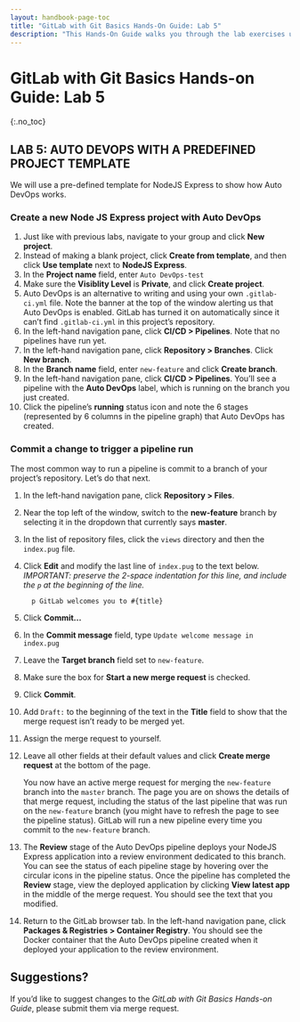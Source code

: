 ```yaml
---
layout: handbook-page-toc
title: "GitLab with Git Basics Hands-On Guide: Lab 5"
description: "This Hands-On Guide walks you through the lab exercises used in the GitLab with Git Basics course."
---
```

# GitLab with Git Basics Hands-on Guide: Lab 5
{:.no_toc}

## LAB 5: AUTO DEVOPS WITH A PREDEFINED PROJECT TEMPLATE

We will use a pre-defined template for NodeJS Express to show how Auto DevOps works.

### Create a new Node JS Express project with Auto DevOps

1. Just like with previous labs, navigate to your group and click **New project**. 
2. Instead of making a blank project, click **Create from template**, and then click **Use template** next to **NodeJS Express**.
3. In the **Project name** field, enter `Auto DevOps-test`
4. Make sure the **Visiblity Level** is **Private**, and click **Create project**.
5. Auto DevOps is an alternative to writing and using your own `.gitlab-ci.yml` file. Note the banner at the top of the window alerting us that Auto DevOps is enabled. GitLab has turned it on automatically since it can’t find `.gitlab-ci.yml` in this project’s repository.
6. In the left-hand navigation pane, click **CI/CD > Pipelines**. Note that no pipelines have run yet.
7. In the left-hand navigation pane, click **Repository > Branches**. Click **New branch**.
8. In the **Branch name** field, enter `new-feature` and click **Create branch**.
9. In the left-hand navigation pane, click **CI/CD > Pipelines**. You’ll see a pipeline with the **Auto DevOps** label, which is running on the branch you just created.
10. Click the pipeline’s **running** status icon and note the 6 stages (represented by 6 columns in the pipeline graph) that Auto DevOps has created.

### Commit a change to trigger a pipeline run

The most common way to run a pipeline is commit to a branch of your project’s repository. Let’s do that next.

1. In the left-hand navigation pane, click **Repository > Files**.
2. Near the top left of the window, switch to the **new-feature** branch by selecting it in the dropdown that currently says **master**.
3. In the list of repository files, click the `views` directory and then the `index.pug` file.
4. Click **Edit** and modify the last line of `index.pug` to the text below. *IMPORTANT: preserve the 2-space indentation for this line, and include the `p` at the beginning of the line.*
   
   ```
     p GitLab welcomes you to #{title}
   ```
   
5. Click **Commit...**
6. In the **Commit message** field, type `Update welcome message in index.pug`
7. Leave the **Target branch** field set to `new-feature`. 
8. Make sure the box for **Start a new merge request** is checked.
9. Click **Commit**.
10. Add `Draft:` to the beginning of the text in the **Title** field to show that the merge request isn’t ready to be merged yet.
11. Assign the merge request to yourself.
12. Leave all other fields at their default values and click **Create merge request** at the bottom of the page. 
   
     You now have an active merge request for merging the `new-feature` branch into the `master` branch. The page you are on shows the details of that merge request, including the status of the last pipeline that was run on the `new-feature` branch (you might have to refresh the page to see the pipeline status). GitLab will run a new pipeline every time you commit to the `new-feature` branch.
12. The **Review** stage of the Auto DevOps pipeline deploys your NodeJS Express application into a review environment dedicated to this branch. You can see the status of each pipeline stage by hovering over the circular icons in the pipeline status. Once the pipeline has completed the **Review** stage, view the deployed application by clicking **View latest app** in the middle of the merge request. You should see the text that you modified.
13. Return to the GitLab browser tab. In the left-hand navigation pane, click **Packages & Registries > Container Registry**. You should see the Docker container that the Auto DevOps pipeline created when it deployed your application to the review environment.


## Suggestions?

If you’d like to suggest changes to the *GitLab with Git Basics Hands-on Guide*, please submit them via merge request.
